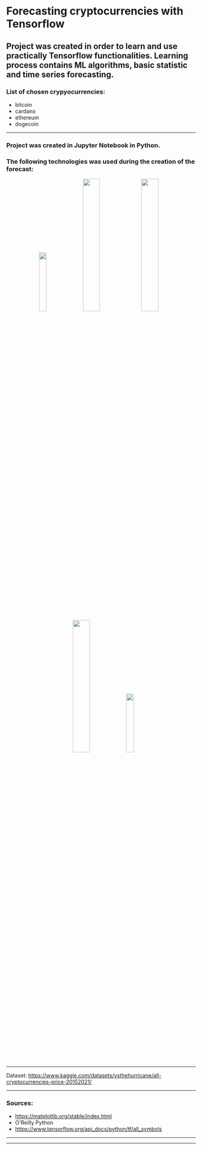 # Forecasting cryptocurrencies with Tensorflow 
## Project was created in order to learn and use practically Tensorflow functionalities. Learning process contains ML algorithms, basic statistic and time series forecasting.


### List of chosen crypyocurrencies:
* bitcoin
* cardano
* ethereum
* dogecoin

***
### Project was created in Jupyter Notebook in Python.
### The following technologies was used during the creation of the forecast:
<p align="center">
<img src="https://upload.wikimedia.org/wikipedia/commons/thumb/e/ed/Pandas_logo.svg/1200px-Pandas_logo.svg.png" width="20%" height="20%" />
 <img src="https://miro.medium.com/max/765/1*cyXCE-JcBelTyrK-58w6_Q.png" width="30%" height="30%" />
 <img src="https://camo.githubusercontent.com/aeb4f612bd9b40d81c62fcbebd6db44a5d4344b8b962be0138817e18c9c06963/68747470733a2f2f7777772e74656e736f72666c6f772e6f72672f696d616765732f74665f6c6f676f5f686f72697a6f6e74616c2e706e67" width="30%" height="30%" />
<img src="https://matplotlib.org/stable/_images/sphx_glr_logos2_003.png" width="30%" height="30%" />
<img src="https://upload.wikimedia.org/wikipedia/commons/thumb/3/37/Plotly-logo-01-square.png/1200px-Plotly-logo-01-square.png" width="20%" height="20%" />
</p>

***
Dataset: https://www.kaggle.com/datasets/ysthehurricane/all-cryptocurrencies-price-20152021/
***
### Sources:
* https://matplotlib.org/stable/index.html
* O'Reilly Python
* https://www.tensorflow.org/api_docs/python/tf/all_symbols
***

***
